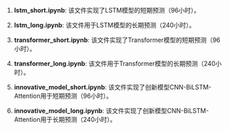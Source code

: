 1. **lstm_short.ipynb**: 该文件实现了LSTM模型的短期预测（96小时）。

2. **lstm_long.ipynb**: 该文件用于LSTM模型的长期预测（240小时）。

3. **transformer_short.ipynb**: 该文件实现了Transformer模型的短期预测（96小时）。

4. **transformer_long.ipynb**: 该文件用于Transformer模型的长期预测（240小时）。

5. **innovative_model_short.ipynb**: 该文件实现了创新模型CNN-BiLSTM-Attention用于短期预测（96小时）。

6. **innovative_model_long.ipynb**: 该文件实现了创新模型CNN-BiLSTM-Attention用于长期预测（240小时）。
